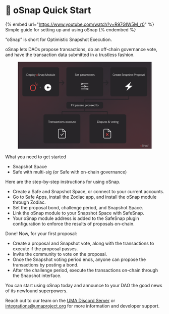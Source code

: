 # 🚀 oSnap Quick Start

{% embed url="https://www.youtube.com/watch?v=R97GIW5M_r0" %}
Simple guide for setting up and using oSnap
{% endembed %}

“oSnap” is short for Optimistic Snapshot Execution.&#x20;

oSnap lets DAOs propose transactions, do an off-chain governance vote, and have the transaction data submitted in a trustless fashion.

<figure><img src="../../.gitbook/assets/UMA-oSnap-process3.png" alt=""><figcaption></figcaption></figure>

What you need to get started

* Snapshot Space
* Safe with multi-sig (or Safe with on-chain governance)

Here are the step-by-step instructions for using oSnap.

* Create a Safe and Snapshot Space, or connect to your current accounts.&#x20;
* Go to Safe Apps, install the Zodiac app, and install the oSnap module through Zodiac.
* Set the proposal bond, challenge period, and Snapshot Space.
* Link the oSnap module to your Snapshot Space with SafeSnap.
* Your oSnap module address is added to the SafeSnap plugin configuration to enforce the results of proposals on-chain.

Done! Now, for your first proposal:

* Create a proposal and Snapshot vote, along with the transactions to execute if the proposal passes.
* Invite the community to vote on the proposal.
* Once the Snapshot voting period ends, anyone can propose the transactions by posting a bond.
* After the challenge period, execute the transactions on-chain through the Snapshot interface.

You can start using oSnap today and announce to your DAO the good news of its newfound superpowers.

Reach out to our team on the [UMA Discord Server](https://discord.com/invite/jsb9XQJ) or [integrations@umaproject.org](mailto:integrations@umaproject.org) for more information and developer support.
